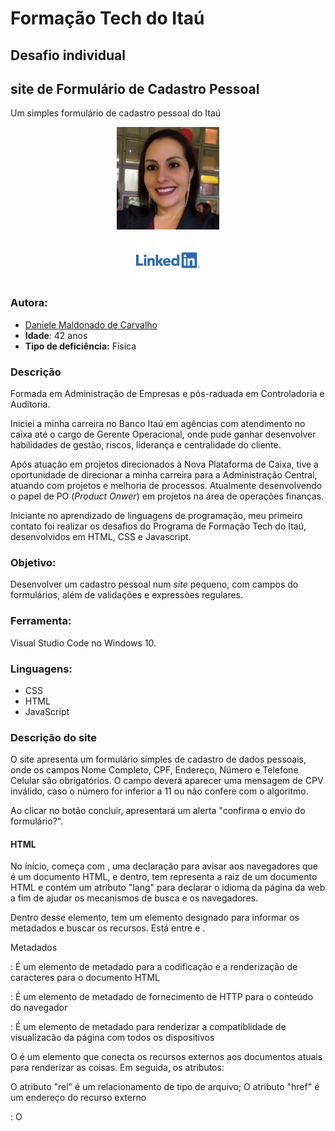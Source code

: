 # Formação Tech do Itaú
## Desafio individual
## site de Formulário de Cadastro Pessoal

Um simples formulário de cadastro pessoal do Itaú

<p style="text-align: center">
 <img alt="Foto de Daniele Maldonado" src="assets/images/me.png" height="164px" />
</p>

<p style="text-align: center">
 <a href="https://linkedin.com/in/daniele-maldonado-373660186">
  <img alt="Linkedin" src="assets/images/linkedin.png" height="64px" />
 </a>
</p>

### Autora:

- [Daniele Maldonado de Carvalho](https://linkedin.com/in/daniele-maldonado-373660186)
- **Idade**: 42 anos
- **Tipo de deficiência:** Física

### Descrição

Formada em Administração de Empresas e pós-raduada em Controladoria e Auditoria. 

Iniciei a minha carreira no Banco Itaú em agências com atendimento no caixa até o cargo de Gerente Operacional, onde pude ganhar desenvolver habilidades de gestão, riscos, liderança e centralidade do cliente.

Após atuação em projetos direcionados à Nova Plataforma de Caixa, tive a oportunidade de direcionar a minha carreira para a Administração Central, atuando com projetos e melhoria de processos. Atualmente desenvolvendo o papel de PO (*Product Onwer*) em projetos na área de operações finanças.

Iniciante no aprendizado de linguagens de programação, meu primeiro contato foi realizar os desafios do Programa de Formação Tech do Itaú, desenvolvidos em HTML, CSS e Javascript.  

### Objetivo:

Desenvolver um cadastro pessoal num *site* pequeno, com campos do formulários, além de validações e expressões regulares.

### Ferramenta:

Visual Studio Code no Windows 10.

### Linguagens: 

- CSS
- HTML
- JavaScript

### Descrição do site

O site apresenta um formulário simples de cadastro de dados pessoais, onde os campos Nome Completo, CPF, Endereço, Número e Telefone Celular são obrigatórios. O campo deverá aparecer uma mensagem de CPV inválido, caso o número for inferior a 11 ou não confere com o algoritmo.

Ao clicar no botão concluir, apresentará um alerta "confirma o envio do formulário?".

#### HTML

No ínício, começa com <!DOCTYPE HTML>, uma declaração para avisar aos navegadores que é um documento HTML, e dentro, tem <html> representa a raiz de um documento HTML e contém um atributo "lang" para declarar o idioma da página da web a fim de ajudar os mecanismos de busca e os navegadores.

Dentro desse elemento, tem um elemento <head> designado para informar os metadados e buscar os recursos. Está entre <html> e <body>.

Metadados

<meta charset="UTF-8">: É um elemento de metadado para a codificação e a renderização de caracteres para o documento HTML

<meta http-equiv="X-UA-Compatible" content="IE=edge">: É um elemento de metadado de fornecimento de HTTP para o conteúdo do navegador

<meta name="viewport" content="width=device-width, initial-scale=1.0">: É um elemento de metadado para renderizar a compatiblidade de visualizacão da página com todos os dispositivos

O <link> é um elemento que conecta os recursos externos aos documentos atuais para renderizar as coisas. Em seguida, os atributos:

O atributo "rel" é um relacionamento de tipo de arquivo;
O atributo "href" é um endereço do recurso externo

<title>Cadastro Pessoal - Projeto Itaú </title>: O <title> é um elemento que renderiza o título para a aba do navegador

Corpo

O elemento <body> renderiza todo o corpo de um documento.

No corpo, vocês encontram os elementos, que são divisões ou uma seções num documento HTML. O atributo "class" é um nome de classe para um elemento para pegar os seletores de um arquivo CSS.
Além disso, numa divisão, temos:

<h1> é um cabeçalho de primeiro grau.
<p> é uma definição de parágrafos.

Formulário

O <form> é um elemento de criação de formulário usado para onde o usuário possa preencher os campos. Nele, tem um atributo "onsumbit" é um evento de submissão em JavaScript que executa a função. Dentro do formulário, definimos as classes grupo-de-caixa para agrupar o rótulo e o campo para uma mesma linha e expandir a largura do campo até à largura da classe "descricao".

Nele, temos:

-Rótulos
O <label> é um elemento que rotula a informação.

-Campos de entrada
O <input> é um elemento de campo de entrada para o usuário escrever o valor e preenchê-lo.
O atributo "id" é uma vinculação do campo ao rótulo.
O atributo "required" significa que o campo não pode ser vazio.
O atributo "maxlength" define o limite de caracteres.
O atributo "placeholder" é um valor da dica ou do exemplo.
O atributo "pattern" é um método de expressão regular.

Fim
O comando <button type="submit" class="botao" onclick="enviar()">Concluir</button> é um botão de submissão com um valor para renderizar

Temos um script interno que é um elemento para executar JavaScript interno:

<script type="text/javascript" src="assets/js/script.js"></script>

#### Javascript

Executamos uma primeira função (function) chamada validacao(), que foi executada ao clicar o botão "Concluir" em HTML. Dentro de uma função, usamos getElementById para pegar o valor por meio de um identificador do campo de entrada. Então ao obter o valor, analisamos dois casos:

A primeira validação realizada é checar se o número digitado é menor que 11.
Na sequência verificamos se o número do CPF está válido. Se checarmos se é valido, já é valido sem avisar, senão avisamos que é inválido e necessita preencher novamente.

Também executamos 2 funções para validação do formato na digitação do telefone fixo e telefone celular, para visualização no formato (00) 0000-0000 para fix e (00) 00000-0000 para celular.

#### CSS

Iniciamos com o seletor *, *::before e *::after que captura inteiramente o site para definir a propriedade box-sizing com um valor border-box, para que preenchimento e borda estejam incluídos na largura e altura de todo o site.

Definimos a cor azul para o corpo inteiro, e a cor cinza escura para todo o texto. 

Em seguida, definimos a fonte para body, button, input, select e textarea.

Também definimos o visual do quadro do formulário, com cor de fundo, alinhamento, tamanho, espaçamento e borda. Já para o id container, definimos a direção e as margens.

Para input e select, foram definidos as cores e tamanhos. Para ajustá-los na mesma linha, utilizamos as classes .linha e .campo. Já o .botao realizamos as definições do botão "Concluir", como a cor e alinhamento.


### Referências

- [Expressão regular de telefone celular e fixo](https://gist.github.com/reggiegutter/5516382): Uma expressão regular completa de ambos os telefones celulares e fixo. 
- [Expressão regular de CPF/CNPJ](https://pt.stackoverflow.com/questions/133691/formatar-campo-cpf-ou-cnpj-usando-regex): Uma expressão regular completa e válida de ambos CPF e CNPJ.

### Licença

Sob a licença MIT. 

